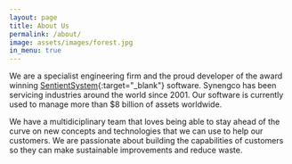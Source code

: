 ```yaml
---
layout: page
title: About Us
permalink: /about/
image: assets/images/forest.jpg
in_menu: true
---
```


We are a specialist engineering firm and the proud developer of the award winning [SentientSystem](www.sentientsystem.com){:target="_blank"} software. Synengco has been servicing industries around the world since 2001. Our software is currently used to manage more than $8 billion of assets worldwide.

We have a multidiciplinary team that loves being able to stay ahead of the curve on new concepts and technologies that we can use to help our customers. We are passionate about building the capabilities of customers so they can make sustainable improvements and reduce waste.
